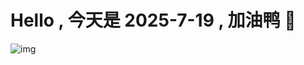 
# Hello , 今天是 2025-7-19 , 加油鸭 🤭

![img](https://v1.jinrishici.com/all.svg?font-size=18&spacing=4)

